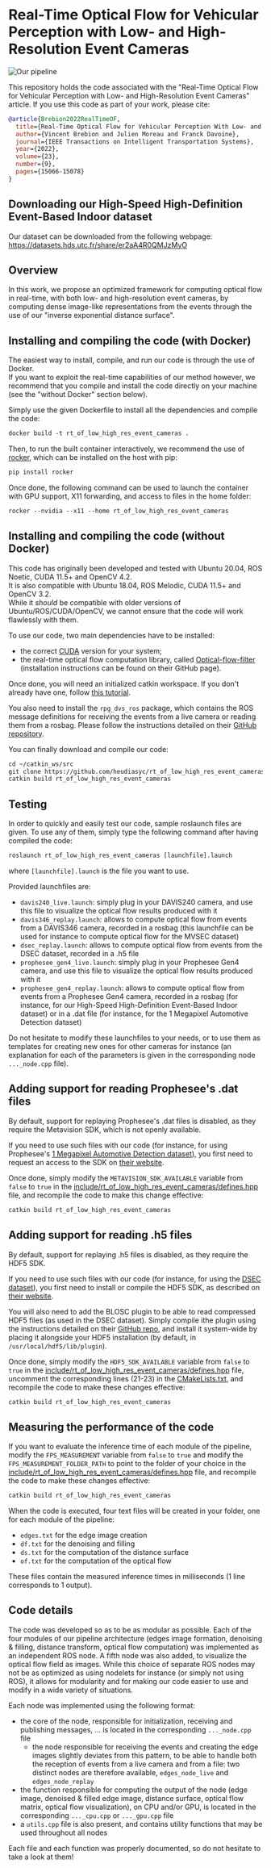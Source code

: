 # Real-Time Optical Flow for Vehicular Perception with Low- and High-Resolution Event Cameras

![Our pipeline](https://www.hds.utc.fr/~vbrebion/dokuwiki/_media/fr/pipeline.svg)

This repository holds the code associated with the "Real-Time Optical Flow for Vehicular Perception with Low- and High-Resolution Event Cameras" article. If you use this code as part of your work, please cite:

```BibTeX
@article{Brebion2022RealTimeOF,
  title={Real-Time Optical Flow for Vehicular Perception With Low- and High-Resolution Event Cameras},
  author={Vincent Brebion and Julien Moreau and Franck Davoine},
  journal={IEEE Transactions on Intelligent Transportation Systems},
  year={2022},
  volume={23},
  number={9},
  pages={15066-15078}
}
```

## Downloading our High-Speed High-Definition Event-Based Indoor dataset

Our dataset can be downloaded from the following webpage: <https://datasets.hds.utc.fr/share/er2aA4R0QMJzMyO>

## Overview

In this work, we propose an optimized framework for computing optical flow in real-time, with both low- and high-resolution event cameras, by computing dense image-like representations from the events through the use of our "inverse exponential distance surface".

## Installing and compiling the code (with Docker)

The easiest way to install, compile, and run our code is through the use of Docker.\
If you want to exploit the real-time capabilities of our method however, we recommend that you compile and install the code directly on your machine (see the "without Docker" section below).

Simply use the given Dockerfile to install all the dependencies and compile the code:

```txt
docker build -t rt_of_low_high_res_event_cameras .
```

Then, to run the built container interactively, we recommend the use of [rocker](https://github.com/osrf/rocker), which can be installed on the host with pip:

```txt
pip install rocker
```

Once done, the following command can be used to launch the container with GPU support, X11 forwarding, and access to files in the home folder:

```txt
rocker --nvidia --x11 --home rt_of_low_high_res_event_cameras
```

## Installing and compiling the code (without Docker)

This code has originally been developed and tested with Ubuntu 20.04, ROS Noetic, CUDA 11.5+ and OpenCV 4.2.\
It is also compatible with Ubuntu 18.04, ROS Melodic, CUDA 11.5+ and OpenCV 3.2.\
While it *should* be compatible with older versions of Ubuntu/ROS/CUDA/OpenCV, we cannot ensure that the code will work flawlessly with them.

To use our code, two main dependencies have to be installed:

- the correct [CUDA](https://developer.nvidia.com/cuda-downloads) version for your system;
- the real-time optical flow computation library, called [Optical-flow-filter](https://github.com/jadarve/optical-flow-filter) (installation instructions can be found on their GitHub page).

Once done, you will need an initialized catkin workspace. If you don't already have one, follow [this tutorial](http://wiki.ros.org/catkin/Tutorials/create_a_workspace).

You also need to install the `rpg_dvs_ros` package, which contains the ROS message definitions for receiving the events from a live camera or reading them from a rosbag. Please follow the instructions detailed on their [GitHub repository](https://github.com/uzh-rpg/rpg_dvs_ros).

You can finally download and compile our code:

```txt
cd ~/catkin_ws/src
git clone https://github.com/heudiasyc/rt_of_low_high_res_event_cameras.git
catkin build rt_of_low_high_res_event_cameras
```

## Testing

In order to quickly and easily test our code, sample roslaunch files are given. To use any of them, simply type the following command after having compiled the code:

```txt
roslaunch rt_of_low_high_res_event_cameras [launchfile].launch
```

where `[launchfile].launch` is the file you want to use.

Provided launchfiles are:

- `davis240_live.launch`: simply plug in your DAVIS240 camera, and use this file to visualize the optical flow results produced with it
- `davis346_replay.launch`: allows to compute optical flow from events from a DAVIS346 camera, recorded in a rosbag (this launchfile can be used for instance to compute optical flow for the MVSEC dataset)
- `dsec_replay.launch`: allows to compute optical flow from events from the DSEC dataset, recorded in a .h5 file
- `prophesee_gen4_live.launch`: simply plug in your Prophesee Gen4 camera, and use this file to visualize the optical flow results produced with it
- `prophesee_gen4_replay.launch`: allows to compute optical flow from events from a Prophesee Gen4 camera, recorded in a rosbag (for instance, for our High-Speed High-Definition Event-Based Indoor dataset) or in a .dat file (for instance, for the 1 Megapixel Automotive Detection dataset)

Do not hesitate to modify these launchfiles to your needs, or to use them as templates for creating new ones for other cameras for instance (an explanation for each of the parameters is given in the corresponding node `..._node.cpp` file).

## Adding support for reading Prophesee's .dat files

By default, support for replaying Prophesee's .dat files is disabled, as they require the Metavision SDK, which is not openly available.

If you need to use such files with our code (for instance, for using Prophesee's [1 Megapixel Automotive Detection dataset](https://www.prophesee.ai/2020/11/24/automotive-megapixel-event-based-dataset/)), you first need to request an access to the SDK on [their website](https://www.prophesee.ai/metavision-intelligence/).

Once done, simply modify the `METAVISION_SDK_AVAILABLE` variable from `false` to `true` in the [include/rt_of_low_high_res_event_cameras/defines.hpp](./include/rt_of_low_high_res_event_cameras/defines.hpp) file, and recompile the code to make this change effective:

```txt
catkin build rt_of_low_high_res_event_cameras
```

## Adding support for reading .h5 files

By default, support for replaying .h5 files is disabled, as they require the HDF5 SDK.

If you need to use such files with our code (for instance, for using the [DSEC dataset](https://dsec.ifi.uzh.ch)), you first need to install or compile the HDF5 SDK, as described on [their website](https://portal.hdfgroup.org/display/support/Downloads).

You will also need to add the BLOSC plugin to be able to read compressed HDF5 files (as used in the DSEC dataset). Simply compile ithe plugin using the instructions detailed on their [GitHub repo](https://github.com/Blosc/hdf5-blosc), and install it system-wide by placing it alongside your HDF5 installation (by default, in `/usr/local/hdf5/lib/plugin`).

Once done, simply modify the `HDF5_SDK_AVAILABLE` variable from `false` to `true` in the [include/rt_of_low_high_res_event_cameras/defines.hpp](./include/rt_of_low_high_res_event_cameras/defines.hpp) file, uncomment the corresponding lines (21-23) in the [CMakeLists.txt](./CMakeLists.txt), and recompile the code to make these changes effective:

```txt
catkin build rt_of_low_high_res_event_cameras
```

## Measuring the performance of the code

If you want to evaluate the inference time of each module of the pipeline, modify the `FPS_MEASUREMENT` variable from `false` to `true` and modify the `FPS_MEASUREMENT_FOLDER_PATH` to point to the folder of your choice in the [include/rt_of_low_high_res_event_cameras/defines.hpp](./include/rt_of_low_high_res_event_cameras/defines.hpp) file, and recompile the code to make these changes effective:

```txt
catkin build rt_of_low_high_res_event_cameras
```

When the code is executed, four text files will be created in your folder, one for each module of the pipeline:

- `edges.txt` for the edge image creation
- `df.txt` for the denoising and filling
- `ds.txt` for the computation of the distance surface
- `of.txt` for the computation of the optical flow

These files contain the measured inference times in milliseconds (1 line corresponds to 1 output).

## Code details

The code was developed so as to be as modular as possible. Each of the four modules of our pipeline architecture (edges image formation, denoising & filling, distance transform, optical flow computation) was implemented as an independent ROS node. A fifth node was also added, to visualize the optical flow field as images. While this choice of separate ROS nodes may not be as optimized as using nodelets for instance (or simply not using ROS), it allows for modularity and for making our code easier to use and modify in a wide variety of situations.

Each node was implemented using the following format:

- the core of the node, responsible for initialization, receiving and publishing messages, ... is located in the corresponding `..._node.cpp` file
  - the node responsible for receiving the events and creating the edge images slightly deviates from this pattern, to be able to handle both the reception of events from a live camera and from a file: two distinct nodes are therefore available, `edges_node_live` and `edges_node_replay`
- the function responsible for computing the output of the node (edge image, denoised & filled edge image, distance surface, optical flow matrix, optical flow visualization), on CPU and/or GPU, is located in the corresponding `..._cpu.cpp` or `..._gpu.cpp` file
- a `utils.cpp` file is also present, and contains utility functions that may be used throughout all nodes

Each file and each function was properly documented, so do not hesitate to take a look at them!
